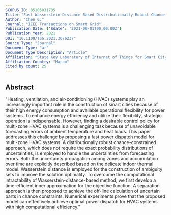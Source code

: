 ```yaml
---
SCOPUS_ID: 85105031735
Title: "Fast Wasserstein-Distance-Based Distributionally Robust Chance-Constrained Power Dispatch for Multi-Zone HVAC Systems"
Author: "Chen G."
Journal: "IEEE Transactions on Smart Grid"
Publication Date: {'$date': '2021-09-01T00:00:00Z'}
Publication Year: 2021
DOI: "10.1109/TSG.2021.3076237"
Source Type: "Journal"
Document Type: "ar"
Document Type Description: "Article"
Affiliation: "State Key Laboratory of Internet of Things for Smart City"
Affiliation Country: "Macao"
Cited by count: 25
---
```


## Abstract
"Heating, ventilation, and air-conditioning (HVAC) systems play an increasingly important role in the construction of smart cities because of their high energy consumption and available operational flexibility for power systems. To enhance energy efficiency and utilize their flexibility, strategic operation is indispensable. However, finding a desirable control policy for multi-zone HVAC systems is a challenging task because of unavoidable forecasting errors of ambient temperature and heat loads. This paper addresses this challenge by proposing a fast power dispatch model for multi-zone HVAC systems. A distributionally robust chance-constrained approach, which does not require the exact probability distributions of uncertainties, is employed to handle the uncertainties from forecasting errors. Both the uncertainty propagation among zones and accumulation over time are explicitly described based on the delicate indoor thermal model. Wasserstein distance is employed for the construction of ambiguity sets to improve the solution optimality. To overcome the computational intractability of Wasserstein-distance-based method, we first develop a time-efficient inner approximation for the objective function. A separation approach is then proposed to achieve the off-line calculation of uncertain parts in chance constraints. Numerical experiments prove that the proposed model can effectively achieve optimal power dispatch for HVAC systems with high computational efficiency."
